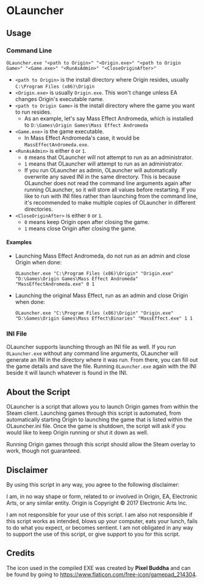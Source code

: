 # OLauncher

## Usage

### Command Line

`OLauncher.exe "<path to Origin>" "<Origin.exe>" "<path to Origin Game>" "<Game.exe>" "<RunAsAdmin>" "<CloseOriginAfter>"`

* `<path to Origin>` is the install directory where Origin resides, usually `C:\Program Files (x86)\Origin`
* `<Origin.exe>` is usually `Origin.exe`. This won't change unless EA changes Origin's executable name.
* `<path to Origin Game>` is the install directory where the game you want to run resides.
  * As an example, let's say Mass Effect Andromeda, which is installed to `D:\Games\Origin Games\Mass Effect Andromeda`
* `<Game.exe>` is the game executable.
  * In Mass Effect Andromeda's case, it would be `MassEffectAndromeda.exe`.
* `<RunAsAdmin>` is either `0` or `1`.
  * `0` means that OLauncher will not attempt to run as an administrator.
  * `1` means that OLauncher will attempt to run as an administrator.
  * If you run OLauncher as admin, OLauncher will automatically overwrite any saved INI in the same directory. This is because OLauncher does not read the command line arguments again after running OLauncher, so it will store all values before restarting. If you like to run with INI files rather than launching from the command line, it's recommended to make multiple copies of OLauncher in different directories.
* `<CloseOriginAfter>` is either `0` or `1`.
  * `0` means keep Origin open after closing the game.
  * `1` means close Origin after closing the game.

#### Examples

* Launching Mass Effect Andromeda, do not run as an admin and close Origin when done:

  `OLauncher.exe "C:\Program Files (x86)\Origin" "Origin.exe" "D:\Games\Origin Games\Mass Effect Andromeda" "MassEffectAndromeda.exe" 0 1`

* Launching the original Mass Effect, run as an admin and close Origin when done:

  `OLauncher.exe "C:\Program Files (x86)\Origin" "Origin.exe" "D:\Games\Origin Games\Mass Effect\Binaries" "MassEffect.exe" 1 1`

### INI File

OLauncher supports launching through an INI file as well. If you run `OLauncher.exe` without any command line arguments, OLauncher will generate an INI in the directory where it was run. From there, you can fill out the game details and save the file. Running `OLauncher.exe` again with the INI beside it will launch whatever is found in the INI.

## About the Script

OLauncher is a script that allows you to launch Origin games from within
the Steam client.  Launching games through this script is automated,
from automatically starting Origin to launching the game that is listed
within the OLauncher.ini file.  Once the game is shutdown, the script
will ask if you would like to keep Origin running or shut it down as
well.

Running Origin games through this script should allow the Steam overlay
to work, though not guaranteed.

## Disclaimer

By using this script in any way, you agree to the following disclaimer:

I am, in no way shape or form, related to or involved in Origin, EA,
Electronic Arts, or any similar entity. Origin is Copyright © 2017
Electronic Arts Inc.

I am not responsible for your use of this script. I am also not
responsible if this script works as intended, blows up your computer,
eats your lunch, fails to do what you expect, or becomes sentient. I
am not obligated in any way to support the use of this script, or give
support to you for this script.

## Credits

The icon used in the compiled EXE was created by **Pixel Buddha** and can be found by going to https://www.flaticon.com/free-icon/gamepad_214304.
